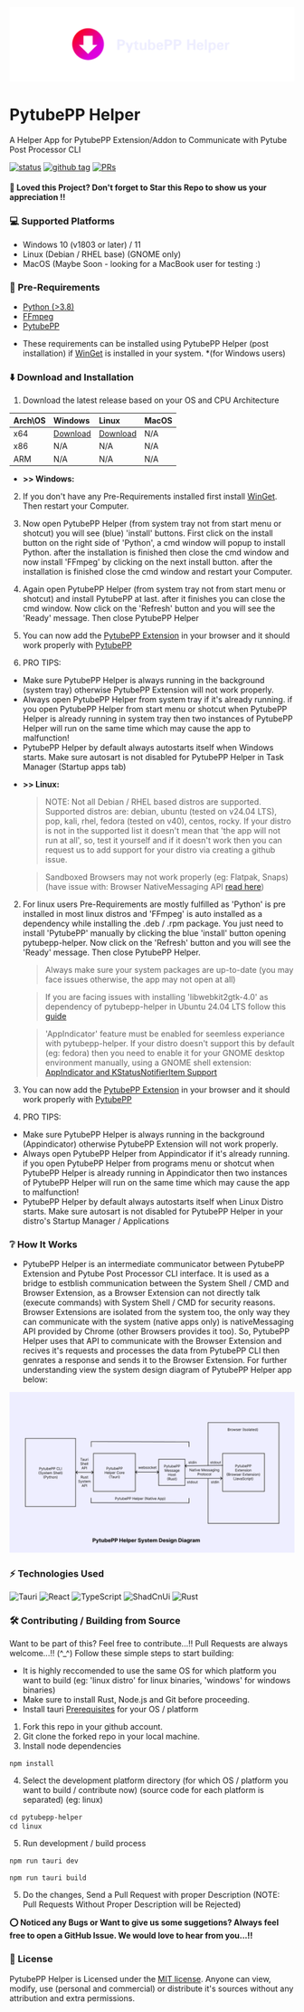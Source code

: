 ![PytubePPHelper](./assets/images/pytubepp-helper.png)

# PytubePP Helper

A Helper App for PytubePP Extension/Addon to Communicate with Pytube Post Processor CLI

[![status](https://img.shields.io/badge/status-active-brightgreen.svg?style=flat)](https://github.com/neosubhamoy/pytubepp-helper)
[![github tag](https://img.shields.io/github/v/tag/neosubhamoy/pytubepp-helper?color=yellow)](https://github.com/neosubhamoy/pytubepp-helper)
[![PRs](https://img.shields.io/badge/PRs-welcome-blue.svg?style=flat)](https://github.com/neosubhamoy/pytubepp-helper)

#### **🌟 Loved this Project? Don't forget to Star this Repo to show us your appreciation !!**

### 💻 Supported Platforms
- Windows 10 (v1803 or later) / 11
- Linux (Debian / RHEL base) (GNOME only)
- MacOS (Maybe Soon - looking for a MacBook user for testing :)

### 📎 Pre-Requirements

- [Python (>3.8)](https://www.python.org/downloads/)
- [FFmpeg](https://www.ffmpeg.org)
- [PytubePP](https://github.com/neosubhamoy/pytubepp)
* These requirements can be installed using PytubePP Helper (post installation) if [WinGet](https://learn.microsoft.com/en-us/windows/package-manager/winget/#install-winget) is installed in your system. *(for Windows users)

### ⬇️ Download and Installation

1. Download the latest release based on your OS and CPU Architecture

| Arch\OS | Windows | Linux | MacOS |
| :----        | :----   | :---- | :---- |
| x64 | [Download](https://github.com/neosubhamoy/pytubepp-helper/releases/latest) | [Download](https://github.com/neosubhamoy/pytubepp-helper/releases/latest) | N/A |
| x86 | N/A | N/A | N/A |
| ARM | N/A | N/A | N/A |

* **>> Windows:**

2. If you don't have any Pre-Requirements installed first install [WinGet](https://learn.microsoft.com/en-us/windows/package-manager/winget/#install-winget). Then restart your Computer.

3. Now open PytubePP Helper (from system tray not from start menu or shotcut) you will see (blue) 'install' buttons. First click on the install button on the right side of 'Python', a cmd window will popup to install Python. after the installation is finished then close the cmd window and now install 'FFmpeg' by clicking on the next install button. after the installation is finished close the cmd window and restart your Computer.

4. Again open PytubePP Helper (from system tray not from start menu or shotcut) and install PytubePP at last. after it finishes you can close the cmd window. Now click on the 'Refresh' button and you will see the 'Ready' message. Then close PytubePP Helper

5. You can now add the [PytubePP Extension](https://github.com/neosubhamoy/pytubepp-extension) in your browser and it should work properly with [PytubePP](https://github.com/neosubhamoy/pytubepp)

6. PRO TIPS:
- Make sure PytubePP Helper is always running in the background (system tray) otherwise PytubePP Extension will not work properly.
- Always open PytubePP Helper from system tray if it's already running. if you open PytubePP Helper from start menu or shotcut when PytubePP Helper is already running in system tray then two instances of PytubePP Helper will run on the same time which may cause the app to malfunction!
- PytubePP Helper by default always autostarts itself when Windows starts. Make sure autosart is not disabled for PytubePP Helper in Task Manager (Startup apps tab)

* **>> Linux:**

   > NOTE: Not all Debian / RHEL based distros are supported. Supported distros are: debian, ubuntu (tested on v24.04 LTS), pop, kali, rhel, fedora (tested on v40), centos, rocky. If your distro is not in the supported list it doesn't mean that 'the app will not run at all', so, test it yourself and if it doesn't work then you can request us to add support for your distro via creating a github issue.

   > Sandboxed Browsers may not work properly (eg: Flatpak, Snaps) (have issue with: Browser NativeMessaging API [read here](https://github.com/flatpak/xdg-desktop-portal/issues/655))

2. For linux users Pre-Requirements are mostly fulfilled as 'Python' is pre installed in most linux distros and 'FFmpeg' is auto installed as a dependency  while installing the .deb / .rpm package. You just need to install 'PytubePP' manually by clicking the blue 'install' button opening pytubepp-helper. Now click on the 'Refresh' button and you will see the 'Ready' message. Then close PytubePP Helper.

   > Always make sure your system packages are up-to-date (you may face issues otherwise, the app may not open at all)

   > If you are facing issues with installing 'libwebkit2gtk-4.0' as dependency of pytubepp-helper in Ubuntu 24.04 LTS follow this [guide](https://github.com/tauri-apps/tauri/issues/9662)

   > 'AppIndicator' feature must be enabled for seemless experiance with pytubepp-helper. If your distro doesn't support this by default (eg: fedora) then you need to enable it for your GNOME desktop environment manually, using a GNOME shell extension: [AppIndicator and KStatusNotifierItem Support](https://extensions.gnome.org/extension/615/appindicator-support/)

3. You can now add the [PytubePP Extension](https://github.com/neosubhamoy/pytubepp-extension) in your browser and it should work properly with [PytubePP](https://github.com/neosubhamoy/pytubepp)

4. PRO TIPS:
- Make sure PytubePP Helper is always running in the background (Appindicator) otherwise PytubePP Extension will not work properly.
- Always open PytubePP Helper from Appindicator if it's already running. if you open PytubePP Helper from programs menu or shotcut when PytubePP Helper is already running in Appindicator then two instances of PytubePP Helper will run on the same time which may cause the app to malfunction!
- PytubePP Helper by default always autostarts itself when Linux Distro starts. Make sure autosart is not disabled for PytubePP Helper in your distro's Startup Manager / Applications

### ❔ How It Works

- PytubePP Helper is an intermediate communicator between PytubePP Extension and Pytube Post Processor CLI interface. It is used as a bridge to estblish communication between the System Shell / CMD and Browser Extension, as a Browser Extension can not directly talk (execute commands) with System Shell / CMD for security reasons. Browser Extensions are isolated from the system too, the only way they can communicate with the system (native apps only) is nativeMessaging API provided by Chrome (other Browsers provides it too). So, PytubePP Helper uses that API to communicate with the Browser Extension and recives it's requests and processes the data from PytubePP CLI then genrates a response and sends it to the Browser Extension. For further understanding view the system design diagram of PytubePP Helper app below:

![PytubePPHelperDiagram](./assets/images/pytubepp-helper-diagram.png)

### ⚡ Technologies Used

![Tauri](https://img.shields.io/badge/tauri-%2324C8DB.svg?style=for-the-badge&logo=tauri&logoColor=%23FFFFFF)
![React](https://img.shields.io/badge/react-%2320232a.svg?style=for-the-badge&logo=react&logoColor=%2361DAFB)
![TypeScript](https://img.shields.io/badge/typescript-%23007ACC.svg?style=for-the-badge&logo=typescript&logoColor=white)
![ShadCnUi](https://img.shields.io/badge/shadcn%2Fui-000000?style=for-the-badge&logo=shadcnui&logoColor=white)
![Rust](https://img.shields.io/badge/rust-%23000000.svg?style=for-the-badge&logo=rust&logoColor=white)

### 🛠️ Contributing / Building from Source

Want to be part of this? Feel free to contribute...!! Pull Requests are always welcome...!! (^_^) Follow these simple steps to start building:

* It is highly reccomended to use the same OS for which platform you want to build (eg: 'linux distro' for linux binaries, 'windows' for windows binaries)
* Make sure to install Rust, Node.js and Git before proceeding.
* Install tauri [Prerequisites](https://tauri.app/v1/guides/getting-started/prerequisites) for your OS / platform
1. Fork this repo in your github account.
2. Git clone the forked repo in your local machine.
3. Install node dependencies

```code
npm install
```
4. Select the development platform directory (for which OS / platform you want to build / contribute now) (source code for each platform is separated) (eg: linux)
```
cd pytubepp-helper
cd linux
```
5. Run development / build process
```code
npm run tauri dev
```
```code
npm run tauri build
```
5. Do the changes, Send a Pull Request with proper Description (NOTE: Pull Requests Without Proper Description will be Rejected)

**⭕ Noticed any Bugs or Want to give us some suggetions? Always feel free to open a GitHub Issue. We would love to hear from you...!!**

### 📝 License

PytubePP Helper is Licensed under the [MIT license](https://github.com/neosubhamoy/pytubepp-helper/blob/main/LICENSE). Anyone can view, modify, use (personal and commercial) or distribute it's sources without any attribution and extra permissions.